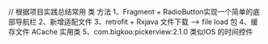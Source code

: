 // 根据项目实践总结常用 类 方法 
1、Fragment + RadioButton实现一个简单的底部导航栏
2、新增适配文件
3、retrofit + Rxjava 文件下载 --> file load 包
4、缓存文件 ACache 实用类
5、com.bigkoo:pickerview:2.1.0 类似IOS 的时间控件
